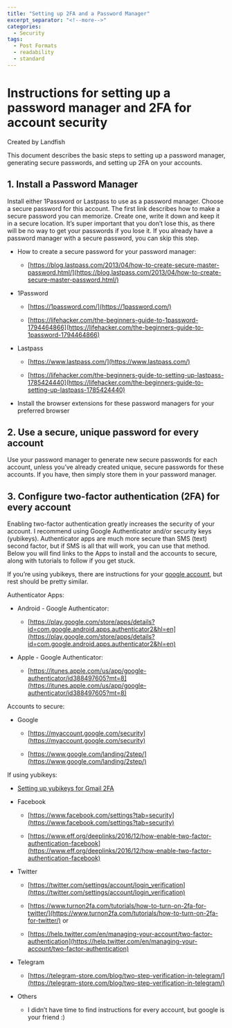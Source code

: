 ```yaml
---
title: "Setting up 2FA and a Password Manager"
excerpt_separator: "<!--more-->"
categories:
  - Security
tags:
  - Post Formats
  - readability
  - standard
---
```

# Instructions for setting up a password manager and 2FA for account security

Created by Landfish

This document describes the basic steps to setting up a password manager, generating secure passwords, and setting up 2FA on your accounts.

## 1. Install a Password Manager

Install either 1Password or Lastpass to use as a password manager. Choose a secure password for this account. The first link describes how to make a secure password you can memorize. Create one, write it down and keep it in a secure location. It’s super important that you don’t lose this, as there will be no way to get your passwords if you lose it. If you already have a password manager with a secure password, you can skip this step.

* How to create a secure password for your password manager:

    * [https://blog.lastpass.com/2013/04/how-to-create-secure-master-password.html/](https://blog.lastpass.com/2013/04/how-to-create-secure-master-password.html/) 

* 1Password

    * [https://1password.com/](https://1password.com/)

    * [https://lifehacker.com/the-beginners-guide-to-1password-1794464866](https://lifehacker.com/the-beginners-guide-to-1password-1794464866) 

* Lastpass

    * [https://www.lastpass.com/](https://www.lastpass.com/) 

    * [https://lifehacker.com/the-beginners-guide-to-setting-up-lastpass-1785424440](https://lifehacker.com/the-beginners-guide-to-setting-up-lastpass-1785424440) 

* Install the browser extensions for these password managers for your preferred browser

## 2. Use a secure, unique password for every account

Use your password manager to generate new secure passwords for each account, unless you’ve already created unique, secure passwords for these accounts. If you have, then simply store them in your password manager. 

## 3. Configure two-factor authentication (2FA) for every account

Enabling two-factor authentication greatly increases the security of your account. I recommend using Google Authenticator and/or security keys (yubikeys). Authenticator apps are much more secure than SMS (text) second factor, but if SMS is all that will work, you can use that method. Below you will find links to the Apps to install and the accounts to secure, along with tutorials to follow if you get stuck.


If you’re using yubikeys, there are instructions for your [google account](https://landfish.org/yubikeys-for-gmail), but rest should be pretty similar.

Authenticator Apps:

* Android - Google Authenticator:

    * [https://play.google.com/store/apps/details?id=com.google.android.apps.authenticator2&hl=en](https://play.google.com/store/apps/details?id=com.google.android.apps.authenticator2&hl=en) 

* Apple - Google Authenticator:

    * [https://itunes.apple.com/us/app/google-authenticator/id388497605?mt=8](https://itunes.apple.com/us/app/google-authenticator/id388497605?mt=8) 

Accounts to secure:

* Google

    * [https://myaccount.google.com/security](https://myaccount.google.com/security) 

    * [https://www.google.com/landing/2step/](https://www.google.com/landing/2step/) 

If using yubikeys:

* [Setting up yubikeys for Gmail 2FA](https://landfish.org/yubikeys-for-gmail) 

* Facebook

    * [https://www.facebook.com/settings?tab=security](https://www.facebook.com/settings?tab=security) 

    * [https://www.eff.org/deeplinks/2016/12/how-enable-two-factor-authentication-facebook](https://www.eff.org/deeplinks/2016/12/how-enable-two-factor-authentication-facebook) 

* Twitter

    * [https://twitter.com/settings/account/login_verification](https://twitter.com/settings/account/login_verification) 

    * [https://www.turnon2fa.com/tutorials/how-to-turn-on-2fa-for-twitter/](https://www.turnon2fa.com/tutorials/how-to-turn-on-2fa-for-twitter/) or

    * [https://help.twitter.com/en/managing-your-account/two-factor-authentication](https://help.twitter.com/en/managing-your-account/two-factor-authentication) 

* Telegram

    * [https://telegram-store.com/blog/two-step-verification-in-telegram/](https://telegram-store.com/blog/two-step-verification-in-telegram/) 

* Others

    * I didn’t have time to find instructions for every account, but google is your friend :)


